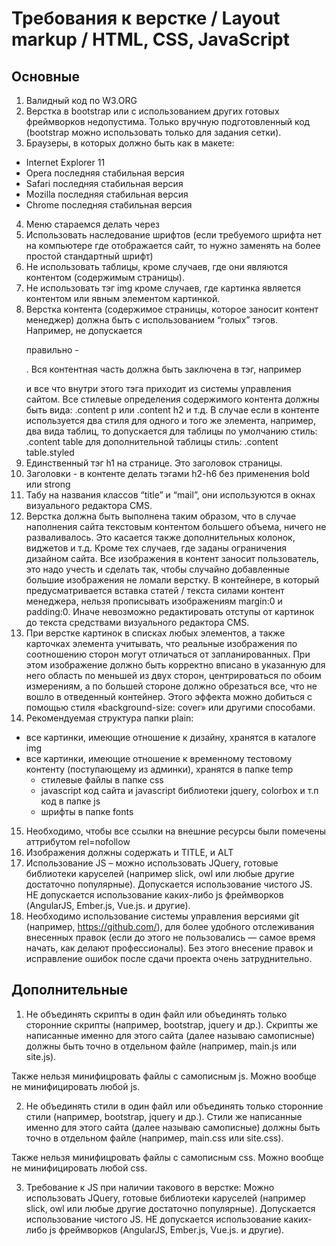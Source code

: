 # Требования к верстке / Layout markup / HTML, CSS, JavaScript
## Основные
1. Валидный код по W3.ORG
2. Верстка в bootstrap или с использованием других готовых фреймворков недопустима. Только вручную
подготовленный код (bootstrap можно использовать только для задания сетки).
3. Браузеры, в которых должно быть как в макете:
- Internet Explorer 11
- Opera последняя стабильная версия
- Safari последняя стабильная версия
- Mozilla последняя стабильная версия
- Chrome последняя стабильная версия
4. Меню стараемся делать через <ul></ul>
5. Использовать наследование шрифтов (если требуемого шрифта нет на компьютере где отображается сайт,
то нужно заменять на более простой стандартный шрифт)
6. Не использовать таблицы, кроме случаев, где они являются контентом (содержимым страницы).
7. Не использовать тэг img кроме случаев, где картинка является контентом или явным элементом картинкой.
8. Верстка контента (содержимое страницы, которое заносит контент менеджер) должна быть с
использованием “голых” тэгов. Например, не допускается <p class=”text”> правильно - <p>.
Вся контентная часть должна быть заключена в тэг, например <div class=”content”> и все что внутри этого тэга
приходит из системы управления сайтом. Все стилевые определения содержимого контента должны быть
вида: .content p или .content h2 и т.д.
В случае если в контенте используется два стиля для одного и того же элемента, например, два вида таблиц,
то допускается для таблицы по умолчанию стиль: .content table для дополнительной таблицы стиль: .content
table.styled
9. Единственный тэг h1 на странице. Это заголовок страницы.
10. Заголовки - в контенте делать тэгами h2-h6 без применения bold или strong
11. Табу на названия классов “title” и “mail”, они используются в окнах визуального редактора CMS.
12. Верстка должна быть выполнена таким образом, что в случае наполнения сайта текстовым контентом
большего объема, ничего не разваливалось. Это касается также дополнительных колонок, виджетов и т.д.
Кроме тех случаев, где заданы ограничения дизайном сайта. Все изображения в контент заносит
пользователь, это надо учесть и сделать так, чтобы случайно добавленные большие изображения не ломали
верстку. В контейнере, в который предусматривается вставка статей / текста силами контент менеджера,
нельзя прописывать изображениям margin:0 и padding:0. Иначе невозможно редактировать отступы от
картинок до текста средствами визуального редактора CMS.
13. При верстке картинок в списках любых элементов, а также карточках элемента учитывать, что реальные
изображения по соотношению сторон могут отличаться от запланированных. При этом изображение должно
быть корректно вписано в указанную для него область по меньшей из двух сторон, центрироваться по обоим
измерениям, а по большей стороне должно обрезаться все, что не вошло в отведенный контейнер. Этого
эффекта можно добиться с помощью стиля «background-size: cover» или другими способами.
14. Рекомендуемая структура папки plain:
- все картинки, имеющие отношение к дизайну, хранятся в каталоге img
- все картинки, имеющие отношение к временному тестовому контенту (поступающему из админки),
хранятся в папке temp
  - стилевые файлы в папке css
  - javascript код сайта и javascript библиотеки jquery, colorbox и т.п код в папке js
  - шрифты в папке fonts
15. Необходимо, чтобы все ссылки на внешние ресурсы были помечены аттрибутом rel=nofollow
16. Изображения должны содержать и TITLE, и ALT
17. Использование JS – можно использовать JQuery, готовые библиотеки каруселей (например slick, owl или
любые другие достаточно популярные). Допускается использование чистого JS. НЕ допускается
использование каких-либо js фреймворков (AngularJS, Ember.js, Vue.js. и другие).
18. Необходимо использование системы управления версиями git (например, https://github.com/), для более
удобного отслеживания внесенных правок (если до этого не пользовались — самое время начать, как делают
профессионалы). Без этого внесение правок и исправление ошибок после сдачи проекта очень
затруднительно.

## Дополнительные
1. Не объединять скрипты в один файл или объединять только сторонние скрипты (например, bootstrap, jquery и др.). Скрипты же написанные именно для этого сайта (далее называю самописные) должны быть точно в отдельном файле (например, main.js или site.js).

Также нельзя минифицровать файлы с самописным js. Можно вообще не минифицировать любой js.

2. Не объединять стили в один файл или объединять только сторонние стили (например, bootstrap, jquery и др.). Стили же написанные именно для этого сайта (далее называю самописные) должны быть точно в отдельном файле (например, main.css или site.css).

Также нельзя минифицровать файлы с самописным css. Можно вообще не минифицировать любой css.

3. Требование к JS при наличии такового в верстке: 
Можно использовать JQuery, готовые библиотеки каруселей (например slick, owl или любые другие достаточно популярные). Допускается использование чистого JS. НЕ допускается использование каких-либо js фреймворков (AngularJS, Ember.js, Vue.js. и другие).

